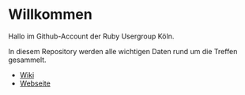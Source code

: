 # Willkommen #

Hallo im Github-Account der Ruby Usergroup Köln.

In diesem Repository werden alle wichtigen Daten rund um die Treffen gesammelt.

* [Wiki](https://github.com/colognerb/main/wiki)
* [Webseite](http://www.colognerb.de)